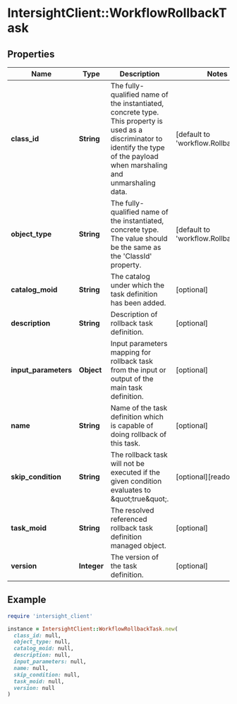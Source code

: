 # IntersightClient::WorkflowRollbackTask

## Properties

| Name | Type | Description | Notes |
| ---- | ---- | ----------- | ----- |
| **class_id** | **String** | The fully-qualified name of the instantiated, concrete type. This property is used as a discriminator to identify the type of the payload when marshaling and unmarshaling data. | [default to &#39;workflow.RollbackTask&#39;] |
| **object_type** | **String** | The fully-qualified name of the instantiated, concrete type. The value should be the same as the &#39;ClassId&#39; property. | [default to &#39;workflow.RollbackTask&#39;] |
| **catalog_moid** | **String** | The catalog under which the task definition has been added. | [optional] |
| **description** | **String** | Description of rollback task definition. | [optional] |
| **input_parameters** | **Object** | Input parameters mapping for rollback task from the input or output of the main task definition. | [optional] |
| **name** | **String** | Name of the task definition which is capable of doing rollback of this task. | [optional] |
| **skip_condition** | **String** | The rollback task will not be executed if the given condition evaluates to \&quot;true\&quot;. | [optional][readonly] |
| **task_moid** | **String** | The resolved referenced rollback task definition managed object. | [optional] |
| **version** | **Integer** | The version of the task definition. | [optional] |

## Example

```ruby
require 'intersight_client'

instance = IntersightClient::WorkflowRollbackTask.new(
  class_id: null,
  object_type: null,
  catalog_moid: null,
  description: null,
  input_parameters: null,
  name: null,
  skip_condition: null,
  task_moid: null,
  version: null
)
```

